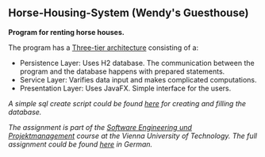 ## Horse-Housing-System (Wendy's Guesthouse)

**Program for renting horse houses.**

The program has a [Three-tier architecture](https://en.wikipedia.org/wiki/Multitier_architecture) consisting of a:
* Persistence Layer: Uses H2 database. The communication between the program and the database happens with prepared statements.
* Service Layer: Varifies data input and makes complicated computations.
* Presentation Layer: Uses JavaFX. Simple interface for the users.

_A simple sql create script could be found [here](https://github.com/Batev/Horse-Housing-System/blob/master/src/sepm/ss17/e1328036/util/Create.sql) for creating and filling the database._

_The assignment is part of the [Software Engineering und Projektmanagement](https://tiss.tuwien.ac.at/course/educationDetails.xhtml?dswid=2286&dsrid=450&semester=2017S&courseNr=188909) course at the Vienna University of Technology.
The full assignment could be found [here](https://1drv.ms/b/s!Anf4OKi6Pl-_gYYDdtz4Ji4wKvoXDw) in German._
